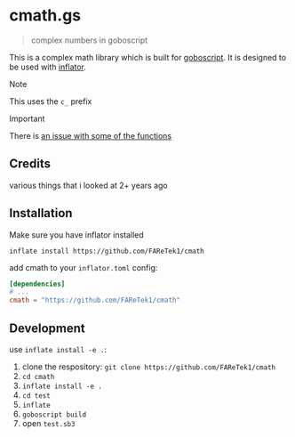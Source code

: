 # cmath.gs

> complex numbers in goboscript

This is a complex math library which is built for [goboscript](https://github.com/aspizu/goboscript).
It is designed to be used with [inflator](https://github.com/faretek1/inflator).

> [!NOTE]
> This uses the `c_` prefix

> [!IMPORTANT]
> There is [an issue with some of the functions](https://github.com/inflated-goboscript/cmath/issues/2)

## Credits

various things that i looked at 2+ years ago

## Installation

Make sure you have inflator installed

`inflate install https://github.com/FAReTek1/cmath`

add cmath to your `inflator.toml` config:
```toml
[dependencies]
# ...
cmath = "https://github.com/FAReTek1/cmath"
```

## Development

use `inflate install -e .`:

1. clone the respository: `git clone https://github.com/FAReTek1/cmath`
2. `cd cmath`
3. `inflate install -e .`
4. `cd test`
5. `inflate`
6. `goboscript build`
7. open `test.sb3`
